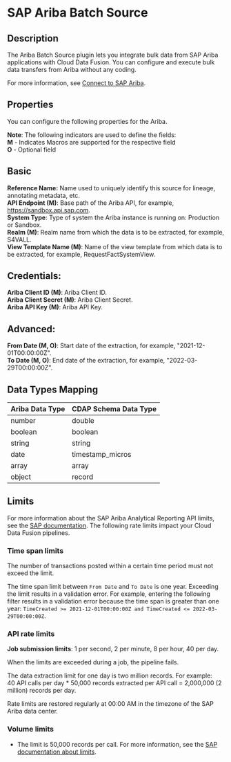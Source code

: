 # SAP Ariba Batch Source
## Description

The Ariba Batch Source plugin lets you integrate bulk data from SAP Ariba
applications with Cloud Data Fusion. You can configure and execute
bulk data transfers from Ariba without any coding.

For more information, see [Connect to SAP Ariba](https://cloud.google.com/data-fusion/docs/how-to/connect-to-sap-ariba-batch-source).

## Properties
You can configure the following properties for the Ariba.

**Note**: The following indicators are used to define the fields:  
**M** - Indicates Macros are supported for the respective field  
**O** - Optional field

## Basic 

**Reference Name:** Name used to uniquely identify this source for lineage,
annotating metadata, etc.  
**API Endpoint (M)**: Base path of the Ariba API, for example, https://sandbox.api.sap.com.  
**System Type**: Type of system the Ariba instance is running on: Production or Sandbox.  
**Realm (M)**: Realm name from which the data is to be extracted, for example, S4VALL.   
**View Template Name (M)**: Name of the view template from which data is to be extracted, for example, RequestFactSystemView.

## Credentials:

**Ariba Client ID (M)**: Ariba Client ID.  
**Ariba Client Secret (M)**: Ariba Client Secret.  
**Ariba API Key (M)**: Ariba API Key.

## Advanced:

**From Date (M, O)**: Start date of the extraction, for example, "2021-12-01T00:00:00Z".  
**To Date (M, O)**: End date of the extraction, for example, "2022-03-29T00:00:00Z".


Data Types Mapping
----------

| Ariba Data Type                | CDAP Schema Data Type |
| ------------------------------ | --------------------- |
| number                         | double                |
| boolean                        | boolean               |
| string                         | string                |
| date                           | timestamp_micros      |
| array                          | array                 |
| object                         | record                |


## Limits

For more information about the SAP Ariba Analytical Reporting API limits, see the
[SAP documentation](https://blogs.sap.com/2021/04/13/sap-ariba-analytical-reporting-api-part-2-sap-ariba-reporting-api-structure/).
The following rate limits impact your Cloud Data Fusion pipelines.

### Time span limits

The number of transactions posted within a certain time period must not exceed the limit.

The time span limit between `From Date` and `To Date` is
one&nbsp;year. Exceeding the limit results in a validation error. For example,
entering the following filter results in a validation error because the time
span is greater than one year: `TimeCreated >= 2021-12-01T00:00:00Z and
TimeCreated <= 2022-03-29T00:00:00Z`.

### API rate limits

**Job submission limits**: 1 per second, 2 per minute, 8 per hour, 40 per day.

When the limits are exceeded during a job, the pipeline fails.

The data extraction limit for one&nbsp;day is two&nbsp;million&nbsp;records. For
example: 40&nbsp;API calls per day * 50,000&nbsp;records extracted per API
call = 2,000,000 (2 million) records per day.

Rate limits are restored regularly at 00:00 AM in the timezone of the SAP Ariba
data center.

### Volume limits

*  The limit is 50,000 records per call. For more information, see the [SAP documentation about limits](https://blogs.sap.com/2021/04/13/sap-ariba-analytical-reporting-api-part-2-sap-ariba-reporting-api-structure/).


  
